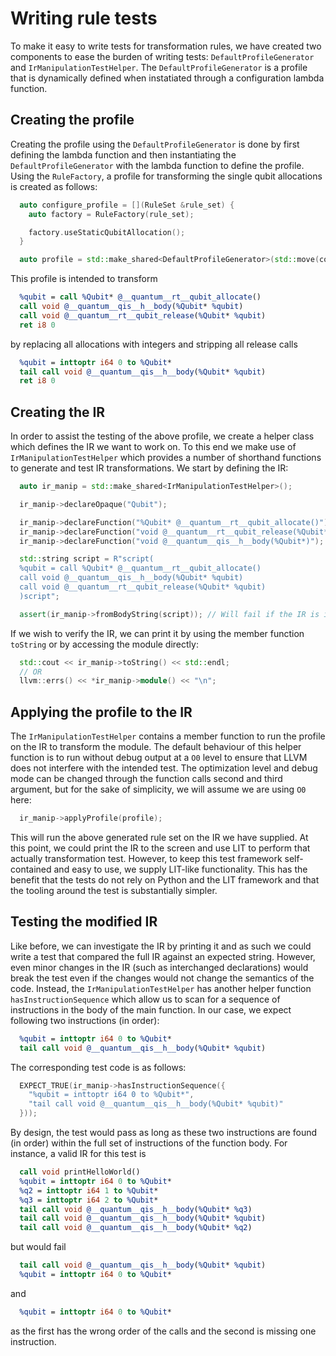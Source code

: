 # Writing rule tests

To make it easy to write tests for transformation rules, we have created two
components to ease the burden of writing tests: `DefaultProfileGenerator` and
`IrManipulationTestHelper`. The `DefaultProfileGenerator` is a profile that is
dynamically defined when instatiated through a configuration lambda function.

## Creating the profile

Creating the profile using the `DefaultProfileGenerator` is done by first
defining the lambda function and then instantiating the
`DefaultProfileGenerator` with the lambda function to define the profile. Using
the `RuleFactory`, a profile for transforming the single qubit allocations is
created as follows:

```c++
  auto configure_profile = [](RuleSet &rule_set) {
    auto factory = RuleFactory(rule_set);

    factory.useStaticQubitAllocation();
  }

  auto profile = std::make_shared<DefaultProfileGenerator>(std::move(configure_profile));
```

This profile is intended to transform

```llvm
  %qubit = call %Qubit* @__quantum__rt__qubit_allocate()
  call void @__quantum__qis__h__body(%Qubit* %qubit)
  call void @__quantum__rt__qubit_release(%Qubit* %qubit)
  ret i8 0
```

by replacing all allocations with integers and stripping all release calls

```llvm
  %qubit = inttoptr i64 0 to %Qubit*
  tail call void @__quantum__qis__h__body(%Qubit* %qubit)
  ret i8 0
```

## Creating the IR

In order to assist the testing of the above profile, we create a helper class
which defines the IR we want to work on. To this end we make use of
`IrManipulationTestHelper` which provides a number of shorthand functions to
generate and test IR transformations. We start by defining the IR:

```c++
  auto ir_manip = std::make_shared<IrManipulationTestHelper>();

  ir_manip->declareOpaque("Qubit");

  ir_manip->declareFunction("%Qubit* @__quantum__rt__qubit_allocate()");
  ir_manip->declareFunction("void @__quantum__rt__qubit_release(%Qubit*)");
  ir_manip->declareFunction("void @__quantum__qis__h__body(%Qubit*)");

  std::string script = R"script(
  %qubit = call %Qubit* @__quantum__rt__qubit_allocate()
  call void @__quantum__qis__h__body(%Qubit* %qubit)
  call void @__quantum__rt__qubit_release(%Qubit* %qubit)
  )script";

  assert(ir_manip->fromBodyString(script)); // Will fail if the IR is invalid
```

If we wish to verify the IR, we can print it by using the member function
`toString` or by accessing the module directly:

```c++
  std::cout << ir_manip->toString() << std::endl;
  // OR
  llvm::errs() << *ir_manip->module() << "\n";
```

## Applying the profile to the IR

The `IrManipulationTestHelper` contains a member function to run the profile on
the IR to transform the module. The default behaviour of this helper function is
to run without debug output at a `O0` level to ensure that LLVM does not
interfere with the intended test. The optimization level and debug mode can be
changed through the function calls second and third argument, but for the sake
of simplicity, we will assume we are using `O0` here:

```c++
  ir_manip->applyProfile(profile);
```

This will run the above generated rule set on the IR we have supplied. At this
point, we could print the IR to the screen and use LIT to perform that actually
transformation test. However, to keep this test framework self-contained and
easy to use, we supply LIT-like functionality. This has the benefit that the
tests do not rely on Python and the LIT framework and that the tooling around
the test is substantially simpler.

## Testing the modified IR

Like before, we can investigate the IR by printing it and as such we could write
a test that compared the full IR against an expected string. However, even minor
changes in the IR (such as interchanged declarations) would break the test even
if the changes would not change the semantics of the code. Instead, the
`IrManipulationTestHelper` has another helper function `hasInstructionSequence`
which allow us to scan for a sequence of instructions in the body of the main
function. In our case, we expect following two instructions (in order):

```llvm
  %qubit = inttoptr i64 0 to %Qubit*
  tail call void @__quantum__qis__h__body(%Qubit* %qubit)
```

The corresponding test code is as follows:

```c++
  EXPECT_TRUE(ir_manip->hasInstructionSequence({
    "%qubit = inttoptr i64 0 to %Qubit*",
    "tail call void @__quantum__qis__h__body(%Qubit* %qubit)"
  }));
```

By design, the test would pass as long as these two instructions are found (in
order) within the full set of instructions of the function body. For instance, a
valid IR for this test is

```llvm
  call void printHelloWorld()
  %qubit = inttoptr i64 0 to %Qubit*
  %q2 = inttoptr i64 1 to %Qubit*
  %q3 = inttoptr i64 2 to %Qubit*
  tail call void @__quantum__qis__h__body(%Qubit* %q3)
  tail call void @__quantum__qis__h__body(%Qubit* %qubit)
  tail call void @__quantum__qis__h__body(%Qubit* %q2)
```

but would fail

```llvm
  tail call void @__quantum__qis__h__body(%Qubit* %qubit)
  %qubit = inttoptr i64 0 to %Qubit*
```

and

```llvm
  %qubit = inttoptr i64 0 to %Qubit*
```

as the first has the wrong order of the calls and the second is missing one
instruction.
